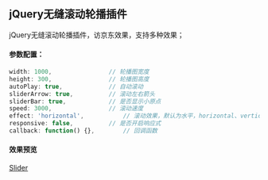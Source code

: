 ## jQuery无缝滚动轮播插件
jQuery无缝滚动轮播插件，访京东效果，支持多种效果；

#### 参数配置：
```javascript
width: 1000,				// 轮播图宽度
height: 300,				// 轮播图高度
autoPlay: true,				// 自动滚动
sliderArrow: true,			// 滚动左右箭头
sliderBar: true,			// 是否显示小原点
speed: 3000,				// 滚动速度 
effect: 'horizontal',			// 滚动效果，默认为水平，horizontal、vertical、fade
responsive: false,			// 是否开启响应式
callback: function() {},		// 回调函数
```

#### 效果预览
[Slider](https://chenjun1127.github.io/js-plugins/Slider/index.html)